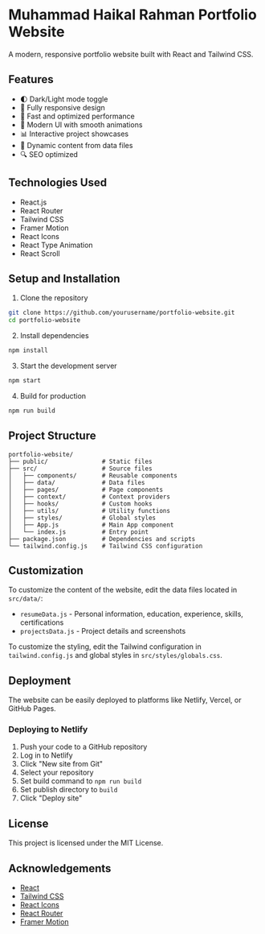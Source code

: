 # Muhammad Haikal Rahman Portfolio Website

A modern, responsive portfolio website built with React and Tailwind CSS.

## Features

- 🌓 Dark/Light mode toggle
- 📱 Fully responsive design
- 🚀 Fast and optimized performance
- 🎨 Modern UI with smooth animations
- 📊 Interactive project showcases
- 📝 Dynamic content from data files
- 🔍 SEO optimized

## Technologies Used

- React.js
- React Router
- Tailwind CSS
- Framer Motion
- React Icons
- React Type Animation
- React Scroll

## Setup and Installation

1. Clone the repository
```bash
git clone https://github.com/yourusername/portfolio-website.git
cd portfolio-website
```

2. Install dependencies
```bash
npm install
```

3. Start the development server
```bash
npm start
```

4. Build for production
```bash
npm run build
```

## Project Structure

```
portfolio-website/
├── public/               # Static files
├── src/                  # Source files
│   ├── components/       # Reusable components
│   ├── data/             # Data files
│   ├── pages/            # Page components
│   ├── context/          # Context providers
│   ├── hooks/            # Custom hooks
│   ├── utils/            # Utility functions
│   ├── styles/           # Global styles
│   ├── App.js            # Main App component
│   └── index.js          # Entry point
├── package.json          # Dependencies and scripts
└── tailwind.config.js    # Tailwind CSS configuration
```

## Customization

To customize the content of the website, edit the data files located in `src/data/`:

- `resumeData.js` - Personal information, education, experience, skills, certifications
- `projectsData.js` - Project details and screenshots

To customize the styling, edit the Tailwind configuration in `tailwind.config.js` and global styles in `src/styles/globals.css`.

## Deployment

The website can be easily deployed to platforms like Netlify, Vercel, or GitHub Pages.

### Deploying to Netlify

1. Push your code to a GitHub repository
2. Log in to Netlify
3. Click "New site from Git"
4. Select your repository
5. Set build command to `npm run build`
6. Set publish directory to `build`
7. Click "Deploy site"

## License

This project is licensed under the MIT License.

## Acknowledgements

- [React](https://reactjs.org/)
- [Tailwind CSS](https://tailwindcss.com/)
- [React Icons](https://react-icons.github.io/react-icons/)
- [React Router](https://reactrouter.com/)
- [Framer Motion](https://www.framer.com/motion/)
